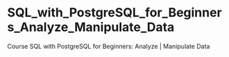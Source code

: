 # SQL_with_PostgreSQL_for_Beginners_Analyze_Manipulate_Data
Course SQL with PostgreSQL for Beginners: Analyze | Manipulate Data
